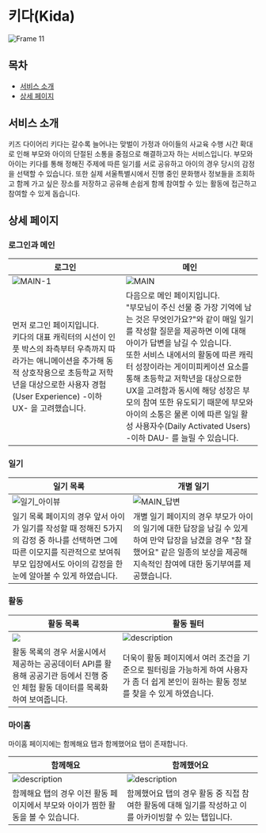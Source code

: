 # 키다(Kida)

![Frame 11](https://user-images.githubusercontent.com/52532871/185774781-4ae1bcd1-80d5-4349-8d71-298fbb66e9c7.png)

## 목차

- [서비스 소개](#서비스-소개)
- [상세 페이지](#상세-페이지)

## 서비스 소개

키즈 다이어리 키다는 갈수록 늘어나는 맞벌이 가정과 아이들의 사교육 수행 시간 확대로 인해 부모와 아이의 단절된 소통을 중점으로 해결하고자 하는 서비스입니다.
부모와 아이는 키다를 통해 정해진 주제에 따른 일기를 서로 공유하고 아이의 경우 당시의 감정을 선택할 수 있습니다.
또한 실제 서울특별시에서 진행 중인 문화행사 정보들을 조회하고 함께 가고 싶은 장소를 저장하고 공유해 손쉽게 함께 참여할 수 있는 활동에 접근하고 참여할 수 있게 돕습니다.


## 상세 페이지

### 로그인과 메인

| 로그인                                                       | 메인                                                         |
| ------------------------------------------------------------ | ------------------------------------------------------------ |
| ![MAIN-1](https://user-images.githubusercontent.com/52532871/185775042-d6ac777f-fa67-40af-a9b8-ca54a17f7dff.png) | ![MAIN](https://user-images.githubusercontent.com/52532871/185775044-effa5d13-34ab-4a8e-adaa-c1cf6fd9f4e9.png) |
| 먼저 로그인 페이지입니다.<br />키다의 대표 캐릭터의 시선이 인풋 박스의 좌측부터 우측까지 따라가는 애니메이션을 추가해 동적 상호작용으로 초등학교 저학년을 대상으로한 사용자 경험(User Experience) -이하 UX- 을 고려했습니다. | 다음으로 메인 페이지입니다.<br />"부모님이 주신 선물 중 가장 기억에 남는 것은 무엇인가요?"와 같이 매일 일기를 작성할 질문을 제공하면 이에 대해 아이가 답변을 남길 수 있습니다.<br />또한 서비스 내에서의 활동에 따른 캐릭터 성장이라는 게이미피케이션 요소를 통해 초등학교 저학년을 대상으로한 UX을 고려함과 동시에 해당 성장은 부모의 참여 또한 유도되기 때문에 부모와 아이의 소통은 물론 이에 따른 일일 활성 사용자수(Daily Activated Users) -이하 DAU- 를 늘릴 수 있습니다. |

### 일기



| 일기 목록                                                    | 개별 일기                                                    |
| ------------------------------------------------------------ | ------------------------------------------------------------ |
| ![일기_아이뷰](https://user-images.githubusercontent.com/52532871/185775027-292baebb-9cb1-4fa3-a365-2bb1249f177e.png) | ![MAIN_답변](https://user-images.githubusercontent.com/52532871/185775026-24ab5f6e-2a14-4df8-b61b-2117c0cfa486.png) |
| 일기 목록 페이지의 경우 앞서 아이가 일기를 작성할 때 정해진 5가지의 감정 중 하나를 선택하면 그에 따른 이모지를 직관적으로 보여줘 부모 입장에서도 아이의 감정을 한 눈에 알아볼 수 있게 하였습니다. | 개별 일기 페이지의 경우 부모가 아이의 일기에 대한 답장을 남길 수 있게 하여 만약 답장을 남겼을 경우 "참 잘했어요" 같은 일종의 보상을 제공해 지속적인 참여에 대한 동기부여를 제공했습니다. |

### 활동

| 활동 목록                                                    | 활동 필터                                                    |
| ------------------------------------------------------------ | ------------------------------------------------------------ |
| ![](https://user-images.githubusercontent.com/52532871/185774946-7d880d30-c2a2-4064-a9db-35a079d9389a.png) | ![description](https://connecthon-image-s3.s3.ap-northeast-2.amazonaws.com/433a6ab0-20fd-11ed-b942-450c904d646c) |
| 활동 목록의 경우 서울시에서 제공하는 공공데이터 API를 활용해 공공기관 등에서 진행 중인 체험 활동 데이터를 목록화하여 보여줍니다. | 더욱이 활동 페이지에서 여러 조건을 기준으로 필터링을 가능하게 하여 사용자가 좀 더 쉽게 본인이 원하는 활동 정보를 찾을 수 있게 하였습니다. |

### 마이홈

마이홈 페이지에는 함께해요 탭과 함께했어요 탭이 존재합니다.

| 함께해요                                                     | 함께했어요                                                   |
| ------------------------------------------------------------ | ------------------------------------------------------------ |
| ![description](https://connecthon-image-s3.s3.ap-northeast-2.amazonaws.com/6378f6c0-20fd-11ed-b942-450c904d646c) | ![description](https://connecthon-image-s3.s3.ap-northeast-2.amazonaws.com/6b44f750-20fd-11ed-b942-450c904d646c) |
| 함께해요 탭의 경우 이전 활동 페이지에서 부모와 아이가 찜한 활동을 볼 수 있습니다. | 함께했어요 탭의 경우 활동 중 직접 참여한 활동에 대해 일기를 작성하고 이를 아카이빙할 수 있는 탭입니다. |

